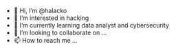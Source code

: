 - 👋 Hi, I’m @halacko
- 👀 I’m interested in hacking
- 🌱 I’m currently learning data analyst and cybersecurity
- 💞️ I’m looking to collaborate on ...
- 📫 How to reach me ...

<!---
halacko/halacko is a ✨ special ✨ repository because its `README.md` (this file) appears on your GitHub profile.
You can click the Preview link to take a look at your changes.
--->
